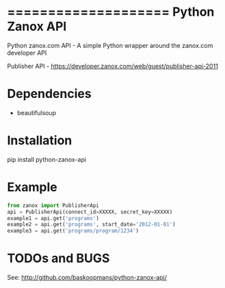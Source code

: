 ====================
Python Zanox API
====================
Python zanox.com API - A simple Python wrapper around the zanox.com developer API

Publisher API - https://developer.zanox.com/web/guest/publisher-api-2011


Dependencies
============
- beautifulsoup


Installation
============
pip install python-zanox-api


Example
=============
```python
from zanox import PublisherApi
api = PublisherApi(connect_id=XXXXX, secret_key=XXXXX)
example1 = api.get('programs')
example2 = api.get('programs', start_date='2012-01-01')
example3 = api.get('programs/program/1234')
```

TODOs and BUGS
==============
See: http://github.com/baskoopmans/python-zanox-api/